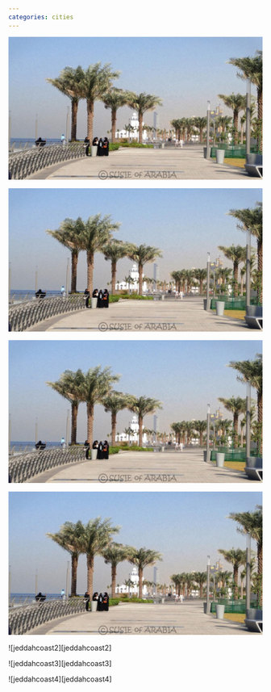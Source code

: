 ```yaml
---
categories: cities
---
```


![jeddahcoast1](https://raw.githubusercontent.com/muneer78/muneer78.github.io/master/images/Jeddah%20Corniche%202.jpeg)

![jeddahcoast1](https://raw.githubusercontent.com/muneer78/muneer78.github.io/master/images/Jeddah%20Corniche%202.jpeg) 

![jeddahcoast1](https://raw.githubusercontent.com/muneer78/muneer78.github.io/master/images/Jeddah%20Corniche%202.jpeg) 

![jeddahcoast1](https://raw.githubusercontent.com/muneer78/muneer78.github.io/master/images/Jeddah%20Corniche%202.jpeg) 





![jeddahcoast2][jeddahcoast2] 

![jeddahcoast3][jeddahcoast3] 

![jeddahcoast4][jeddahcoast4] 

